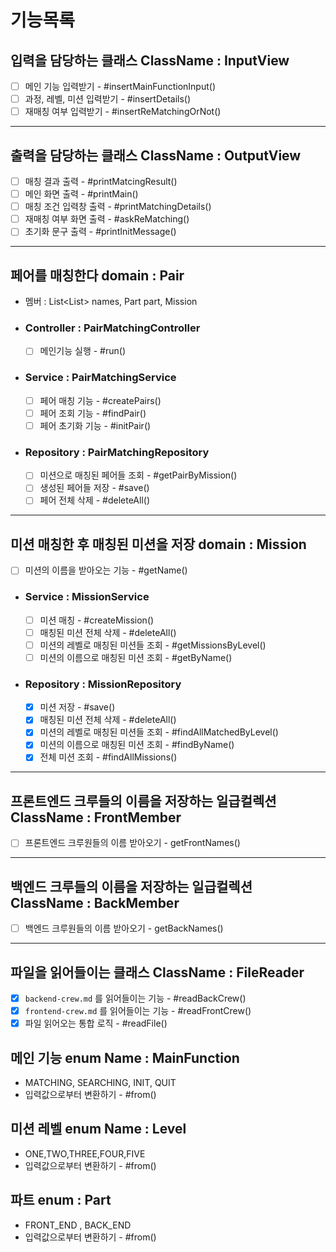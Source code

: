 # 기능목록

## 입력을 담당하는 클래스 ClassName : InputView
- [ ] 메인 기능 입력받기 - #insertMainFunctionInput()
- [ ] 과정, 레벨, 미션 입력받기 - #insertDetails()
- [ ] 재매칭 여부 입력받기 - #insertReMatchingOrNot()
---
## 출력을 담당하는 클래스 ClassName : OutputView
- [ ] 매칭 결과 출력 - #printMatcingResult()
- [ ] 메인 화면 출력 - #printMain()
- [ ] 매칭 조건 입력창 출력 - #printMatchingDetails()
- [ ] 재매칭 여부 화면 출력 - #askReMatching()
- [ ] 초기화 문구 출력 - #printInitMessage()
---
## 페어를 매칭한다 domain : Pair
- 멤버 : List<List<String>> names, Part part, Mission
- ### Controller : PairMatchingController
  - [ ] 메인기능 실행 - #run()
- ### Service : PairMatchingService
  - [ ] 페어 매칭 기능 - #createPairs()
  - [ ] 페어 조회 기능 - #findPair()
  - [ ] 페어 초기화 기능 - #initPair()
- ### Repository : PairMatchingRepository
  - [ ] 미션으로 매칭된 페어들 조회 - #getPairByMission()
  - [ ] 생성된 페어들 저장 - #save()
  - [ ] 페어 전체 삭제 - #deleteAll()
---
## 미션 매칭한 후 매칭된 미션을 저장 domain : Mission
- [ ] 미션의 이름을 받아오는 기능 - #getName()
- ### Service : MissionService
  - [ ] 미션 매칭 - #createMission()
  - [ ] 매칭된 미션 전체 삭제 - #deleteAll()
  - [ ] 미션의 레벨로 매칭된 미션들 조회 - #getMissionsByLevel()
  - [ ] 미션의 이름으로 매칭된 미션 조회 - #getByName()
- ### Repository : MissionRepository
  - [x] 미션 저장 - #save()
  - [x] 매칭된 미션 전체 삭제 - #deleteAll()
  - [x] 미션의 레벨로 매칭된 미션들 조회 - #findAllMatchedByLevel()
  - [x] 미션의 이름으로 매칭된 미션 조회 - #findByName()
  - [x] 전체 미션 조회 - #findAllMissions()
---
## 프론트엔드 크루들의 이름을 저장하는 일급컬렉션 ClassName : FrontMember
- [ ] 프론트엔드 크루원들의 이름 받아오기 - getFrontNames()
---
## 백엔드 크루들의 이름을 저장하는 일급컬렉션 ClassName : BackMember
- [ ] 백엔드 크루원들의 이름 받아오기 - getBackNames()
---
## 파일을 읽어들이는 클래스 ClassName : FileReader
- [x] `backend-crew.md` 를 읽어들이는 기능 - #readBackCrew()
- [x] `frontend-crew.md` 를 읽어들이는 기능 - #readFrontCrew()
- [x] 파일 읽어오는 통합 로직 - #readFile()

## 메인 기능 enum Name : MainFunction
- MATCHING, SEARCHING, INIT, QUIT
- 입력값으로부터 변환하기 - #from()
## 미션 레벨 enum Name : Level
- ONE,TWO,THREE,FOUR,FIVE
- 입력값으로부터 변환하기 - #from()
## 파트 enum : Part
- FRONT_END , BACK_END
- 입력값으로부터 변환하기 - #from()
